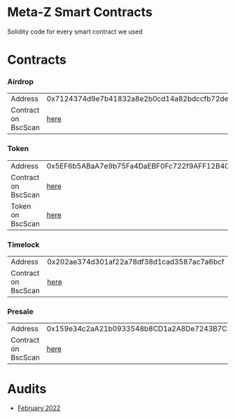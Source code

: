 # Meta-Z Smart Contracts

Solidity code for every smart contract we used

# Contracts

### Airdrop

<table>
      <tr>
        <td>Address</td>
        <td>0x7124374d9e7b41832a8e2b0cd14a82bdccfb72de</td>
      </tr>
      <tr>
        <td>Contract on BscScan</td>
        <td><a href="https://bscscan.com/address/0x7124374d9e7b41832a8e2b0cd14a82bdccfb72de">here</a></td>
      </tr>
</table>

### Token

<table>
      <tr>
        <td>Address</td>
        <td>0x5EF6b5ABaA7e9b75Fa4DaEBF0Fc722f9AFF12B40</td>
      </tr>
      <tr>
        <td>Contract on BscScan</td>
        <td><a href="https://bscscan.com/address/0x5EF6b5ABaA7e9b75Fa4DaEBF0Fc722f9AFF12B40">here</a></td>
      </tr>
      <tr>
        <td>Token on BscScan</td>
        <td><a href="https://bscscan.com/token/0x5EF6b5ABaA7e9b75Fa4DaEBF0Fc722f9AFF12B40">here</a></td>
      </tr>
</table>

### Timelock

<table>
      <tr>
        <td>Address</td>
        <td>0x202ae374d301af22a78df38d1cad3587ac7a6bcf</td>
      </tr>
      <tr>
        <td>Contract on BscScan</td>
        <td><a href="https://bscscan.com/address/0x202ae374d301af22a78df38d1cad3587ac7a6bcf">here</a></td>
      </tr>
</table>

### Presale

<table>
      <tr>
        <td>Address</td>
        <td>0x159e34c2aA21b0933548b8CD1a2A8De7243B7C31</td>
      </tr>
      <tr>
        <td>Contract on BscScan</td>
        <td><a href="https://bscscan.com/address/0x159e34c2aA21b0933548b8CD1a2A8De7243B7C31">here</a></td>
      </tr>
</table>

# Audits
- [February 2022](https://github.com/sokenteam/smart_contract_audits/blob/main/Meta%20Z%20Token%20Standard%20Smart%20Contract%20Audit.pdf)